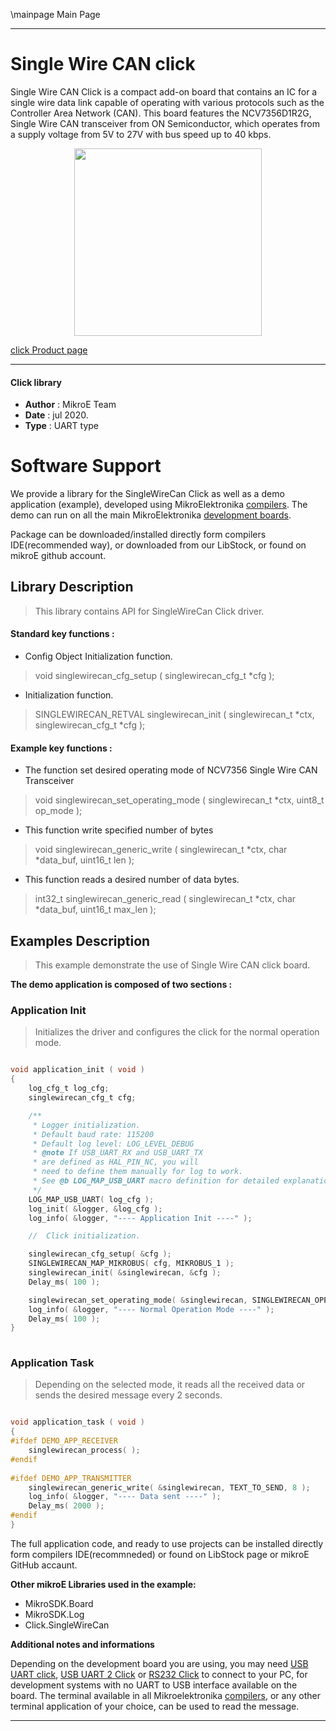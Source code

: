 \mainpage Main Page
 
---
# Single Wire CAN click

Single Wire CAN Click is a compact add-on board that contains an IC for a single wire data link capable of operating with various protocols such as the Controller Area Network (CAN). This board features the NCV7356D1R2G, Single Wire CAN transceiver from ON Semiconductor, which operates from a supply voltage from 5V to 27V with bus speed up to 40 kbps. 

<p align="center">
  <img src="https://download.mikroe.com/images/click_for_ide/singlewirecan_click.png" height=300px>
</p>

[click Product page](https://www.mikroe.com/single-wire-can-click)

---


#### Click library 

- **Author**        : MikroE Team
- **Date**          : jul 2020.
- **Type**          : UART type


# Software Support

We provide a library for the SingleWireCan Click 
as well as a demo application (example), developed using MikroElektronika 
[compilers](https://shop.mikroe.com/compilers). 
The demo can run on all the main MikroElektronika [development boards](https://shop.mikroe.com/development-boards).

Package can be downloaded/installed directly form compilers IDE(recommended way), or downloaded from our LibStock, or found on mikroE github account. 

## Library Description

> This library contains API for SingleWireCan Click driver.

#### Standard key functions :

- Config Object Initialization function.
> void singlewirecan_cfg_setup ( singlewirecan_cfg_t *cfg ); 
 
- Initialization function.
> SINGLEWIRECAN_RETVAL singlewirecan_init ( singlewirecan_t *ctx, singlewirecan_cfg_t *cfg );


#### Example key functions :

- The function set desired operating mode of NCV7356 Single Wire CAN Transceiver
> void singlewirecan_set_operating_mode ( singlewirecan_t *ctx, uint8_t op_mode );
 
- This function write specified number of bytes
> void singlewirecan_generic_write ( singlewirecan_t *ctx, char *data_buf, uint16_t len );

- This function reads a desired number of data bytes.
> int32_t singlewirecan_generic_read ( singlewirecan_t *ctx, char *data_buf, uint16_t max_len );

## Examples Description

> This example demonstrate the use of Single Wire CAN click board.

**The demo application is composed of two sections :**

### Application Init 

> Initializes the driver and configures the click for the normal operation mode.

```c

void application_init ( void )
{
    log_cfg_t log_cfg;
    singlewirecan_cfg_t cfg;

    /** 
     * Logger initialization.
     * Default baud rate: 115200
     * Default log level: LOG_LEVEL_DEBUG
     * @note If USB_UART_RX and USB_UART_TX 
     * are defined as HAL_PIN_NC, you will 
     * need to define them manually for log to work. 
     * See @b LOG_MAP_USB_UART macro definition for detailed explanation.
     */
    LOG_MAP_USB_UART( log_cfg );
    log_init( &logger, &log_cfg );
    log_info( &logger, "---- Application Init ----" );

    //  Click initialization.

    singlewirecan_cfg_setup( &cfg );
    SINGLEWIRECAN_MAP_MIKROBUS( cfg, MIKROBUS_1 );
    singlewirecan_init( &singlewirecan, &cfg );
    Delay_ms( 100 );

    singlewirecan_set_operating_mode( &singlewirecan, SINGLEWIRECAN_OPERATING_MODE_NORMAL );
    log_info( &logger, "---- Normal Operation Mode ----" );
    Delay_ms( 100 );
}
  
```

### Application Task

> Depending on the selected mode, it reads all the received data or sends the desired message every 2 seconds.

```c

void application_task ( void )
{
#ifdef DEMO_APP_RECEIVER
    singlewirecan_process( );
#endif    
    
#ifdef DEMO_APP_TRANSMITTER
    singlewirecan_generic_write( &singlewirecan, TEXT_TO_SEND, 8 );
    log_info( &logger, "---- Data sent ----" );
    Delay_ms( 2000 );
#endif    
} 

```

The full application code, and ready to use projects can be  installed directly form compilers IDE(recommneded) or found on LibStock page or mikroE GitHub accaunt.

**Other mikroE Libraries used in the example:** 

- MikroSDK.Board
- MikroSDK.Log
- Click.SingleWireCan

**Additional notes and informations**

Depending on the development board you are using, you may need 
[USB UART click](https://shop.mikroe.com/usb-uart-click), 
[USB UART 2 Click](https://shop.mikroe.com/usb-uart-2-click) or 
[RS232 Click](https://shop.mikroe.com/rs232-click) to connect to your PC, for 
development systems with no UART to USB interface available on the board. The 
terminal available in all Mikroelektronika 
[compilers](https://shop.mikroe.com/compilers), or any other terminal application 
of your choice, can be used to read the message.



---
